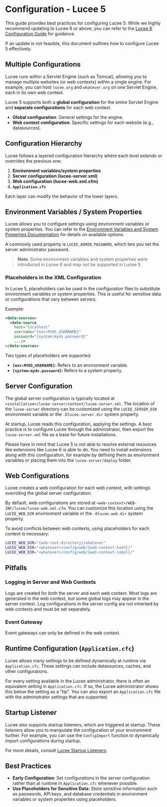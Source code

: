 
<!--
{
  "title": "Configuration Lucee 5",
  "id": "config-lucee5",
  "categories": ["configuration"],
  "description": "Best practices for configuring Lucee 5 environments.",
  "keywords": ["configuration", "config", "lucee-server.xml", "lucee-web.xml", "Lucee 5"],
  "categories": [
    "server"
  ]
}
-->

# Configuration - Lucee 5

This guide provides best practices for configuring Lucee 5. While we highly recommend updating to Lucee 6 or above, 
you can refer to the [Lucee 6 Configuration Guide](https://github.com/lucee/lucee-docs/blob/master/docs/recipes/configuration.md) for guidance. 

If an update is not feasible, this document outlines how to configure Lucee 5 effectively.

## Multiple Configurations

Lucee runs within a Servlet Engine (such as Tomcat), allowing you to manage multiple websites (or web contexts) within a single engine.
For example, you can host `lucee.org` and `whatever.org` on one Servlet Engine, each in its own web context.

Lucee 5 supports both a **global configuration** for the entire Servlet Engine and **separate configurations** for each web context.

- **Global configuration**: General settings for the engine.
- **Web context configuration**: Specific settings for each website (e.g., datasources).

## Configuration Hierarchy

Lucee follows a layered configuration hierarchy where each level extends or overrides the previous one:

1. **Environment variables/system properties**
2. **Server configuration (lucee-server.xml)**
3. **Web configuration (lucee-web.xml.cfm)**
4. **`Application.cfc`**

Each layer can modify the behavior of the lower layers.

## Environment Variables / System Properties

Lucee allows you to configure settings using environment variables or system properties. 
You can refer to the [Environment Variables and System Properties Documentation](https://github.com/lucee/lucee-docs/blob/master/docs/recipes/environment-variables-system-properties.md) for details on available options.

A commonly used property is `LUCEE_ADMIN_PASSWORD`, which lets you set the server administrator password.

> **Note**: Some environment variables and system properties were introduced in Lucee 6 and may not be supported in Lucee 5.

### Placeholders in the XML Configuration

In Lucee 5, placeholders can be used in the configuration files to substitute environment variables or system properties. This is useful for sensitive data or configurations that vary between servers.

Example:

```xml
<data-sources>
  <data-source 
    host="localhost"
    username="{env:MYDS_USERNAME}"
    password="{system:myds.password}" 
    .../>
</data-sources>
```

Two types of placeholders are supported:

- **`{env:MYDS_USERNAME}`**: Refers to an environment variable.
- **`{system:myds.password}`**: Refers to a system property.

## Server Configuration

The global server configuration is typically located at `<installation>/lucee-server/context/lucee-server.xml`. 
The location of the `lucee-server` directory can be customized using the `LUCEE_SERVER_DIR` environment 
variable or the `-Dlucee.server.dir` system property.

At startup, Lucee reads this configuration, applying the settings. 
A best practice is to configure Lucee through the administrator, then export the 
`lucee-server.xml` file as a base for future installations.

Please have in mind that Lucee 5 is not able to resolve external resources like extensions like Lucee 6 is able to do.
You need to install extensions along with this configuration, for example by defining them as environment variables or placing them into the `lucee-server/deploy` folder.

## Web Configurations

Lucee creates a web configuration for each web context, with settings overriding the global 
server configuration.

By default, web configurations are stored at `<web-context>/WEB-INF/lucee/lucee-web.xml.cfm`. You can customize 
this location using the `LUCEE_WEB_DIR` environment variable or the `-Dlucee.web.dir` system property.

To avoid conflicts between web contexts, using placeholders for each context is necessary:

```bash
LUCEE_WEB_DIR="{web-root-directory}/whatever"
LUCEE_WEB_DIR="<whatever>/config/web/{web-context-hash}/"
LUCEE_WEB_DIR="<whatever>/config/web/{web-context-label}/"
```

## Pitfalls

### Logging in Server and Web Contexts

Logs are created for both the server and each web context. Most logs are generated in 
the web context, but some global logs may appear in the server context. Log configurations in the server config 
are not inherited by web contexts and must be set separately.

### Event Gateway

Event gateways can only be defined in the web context.

## Runtime Configuration (`Application.cfc`)

Lucee allows many settings to be defined dynamically at runtime via `Application.cfc`. These settings can include 
datasources, caches, and other configurations.

For every setting available in the Lucee administrator, there is often an equivalent setting in `Application.cfc`. 
If so, the Lucee administrator shows this below the setting as a "tip". You can also export an `Application.cfc` file 
with the administrator settings that are supported.

## Startup Listener

Lucee also supports startup listeners, which are triggered at startup. These listeners allow you to manipulate 
the configuration of your environment further. For example, you can use the `ConfigImport` function to dynamically 
import configurations during startup.

For more details, consult [Lucee Startup Listeners](https://github.com/lucee/lucee-docs/blob/master/docs/recipes/startup-listeners-code.md).

## Best Practices

- **Early Configuration**: Set configurations in the server configuration rather than at runtime in `Application.cfc` 
whenever possible.
- **Use Placeholders for Sensitive Data**: Store sensitive information such as passwords, API keys, and database credentials 
in environment variables or system properties using placeholders.
